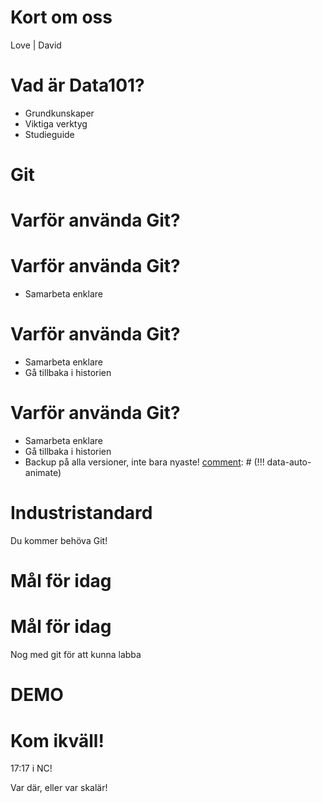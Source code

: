 [comment]: # "THEME = black"

# Kort om oss

Love | David

[comment]: # "!!!"

# Vad är Data101?

- Grundkunskaper
- Viktiga verktyg
- Studieguide

[comment]: # "!!!"

# Git

[comment]: # "!!!"

# Varför använda Git?

[comment]: # "!!! data-auto-animate"

# Varför använda Git?

- Samarbeta enklare

[comment]: # "!!! data-auto-animate"

# Varför använda Git?

- Samarbeta enklare
- Gå tillbaka i historien

[comment]: # "!!! data-auto-animate"

# Varför använda Git?

- Samarbeta enklare
- Gå tillbaka i historien
- Backup på alla versioner, inte bara nyaste!
  [comment]: # (!!! data-auto-animate)

# Industristandard

Du kommer behöva Git!

[comment]: # "!!!"

# Mål för idag

[comment]: # "!!! data-auto-animate"

# Mål för idag

Nog med git för att kunna labba

[comment]: # "!!! data-auto-animate"

# DEMO

[comment]: # "!!!"

# Kom ikväll!

17:17 i NC!

Var där, eller var skalär!

